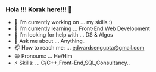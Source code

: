 ### Hola !!! Korak here!!! 👋


- 🔭 I’m currently working on ... my skills :)
- 🌱 I’m currently learning ... Front-End Web Development
- 🤔 I’m looking for help with ... DS & Algos 
- 💬 Ask me about ... Anything..
- 📫 How to reach me: ... edwardsengupta@gmail.com
- 😄 Pronouns: ... He/Him
- ⚡ Skills: ... C/C++,Front-End,SQL,Consultancy.. 


